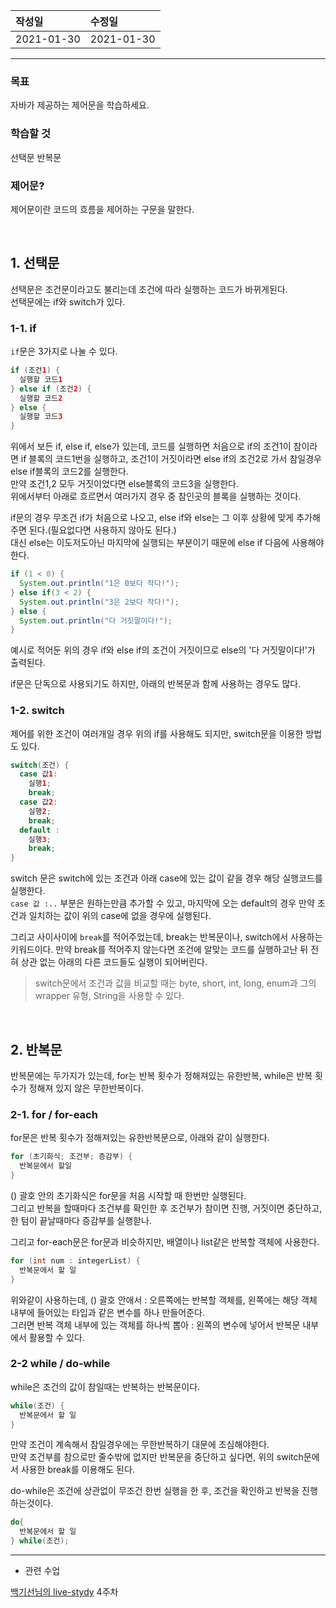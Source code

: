 |작성일|수정일|
|:----|:----|
|2021-01-30|2021-01-30|

<hr>

### 목표

자바가 제공하는 제어문을 학습하세요.

### 학습할 것

선택문
반복문


### 제어문?
제어문이란 코드의 흐름을 제어하는 구문을 말한다.

<br>

## 1. 선택문

선택문은 조건문이라고도 불리는데 조건에 따라 실행하는 코드가 바뀌게된다.<br>
선택문에는 if와 switch가 있다.<br>

### 1-1. if

`if`문은 3가지로 나눌 수 있다.

```java
if (조건1) {
  실행할 코드1
} else if (조건2) {
  실행할 코드2
} else {
  실행할 코드3
}
```
위에서 보든 if, else if, else가 있는데, 코드를 실행하면 처음으로 if의 조건1이 참이라면 if 블록의 코드1번을 실행하고, 조건1이 거짓이라면 else if의 조건2로 가서 참일경우 else if블록의 코드2를 실행한다.<br>
만약 조건1,2 모두 거짓이었다면 else블록의 코드3을 실행한다.<br>
위에서부터 아래로 흐르면서 여러가지 경우 중 참인곳의 블록을 실행하는 것이다.

if문의 경우 무조건 if가 처음으로 나오고, else if와 else는 그 이후 상황에 맞게 추가해주면 된다.(필요없다면 사용하지 않아도 된다.)<br>
대신 else는 이도저도아닌 마지막에 실행되는 부분이기 때문에 else if 다음에 사용해야 한다.

```java
if (1 < 0) {
  System.out.println("1은 0보다 작다!");
} else if(3 < 2) {
  System.out.println("3은 2보다 작다!");
} else {
  System.out.println("다 거짓말이다!");
}
```
예시로 적어둔 위의 경우 if와 else if의 조건이 거짓이므로 else의 '다 거짓말이다!'가 출력된다.

if문은 단독으로 사용되기도 하지만, 아래의 반복문과 함께 사용하는 경우도 많다.<br>

### 1-2. switch

제어를 위한 조건이 여러개일 경우 위의 if를 사용해도 되지만, switch문을 이용한 방법도 있다.
```java
switch(조건) {
  case 값1:
    실행1;
    break;
  case 값2:
    실행2;
    break;
  default :
    실행3;
    break;
}
```
switch 문은 switch에 있는 조건과 아래 case에 있는 값이 같을 경우 해당 실행코드를 실행한다.<br>
`case 값 :..` 부분은 원하는만큼 추가할 수 있고, 마지막에 오는 default의 경우 만약 조건과 일치하는 값이 위의 case에 없을 경우에 실행된다.

그리고 사이사이에 `break`를 적어주었는데, break는 반복문이나, switch에서 사용하는 키워드이다. 만약 break를 적어주지 않는다면 조건에 알맞는 코드를 실행하고난 뒤 전혀 상관 없는 아래의 다른 코드들도 실행이 되어버린다.

> switch문에서 조건과 값을 비교할 때는 byte, short, int, long, enum과 그의 wrapper 유형, String을 사용할 수 있다.<br>

<br>

## 2. 반복문

반복문에는 두가지가 있는데, for는 반복 횟수가 정해져있는 유한반복, while은 반복 횟수가 정해져 있지 않은 무한반복이다.

### 2-1. for / for-each

for문은 반복 횟수가 정해져있는 유한반복문으로, 아래와 같이 실행한다.
```java
for (초기화식; 조건부; 증감부) {
  반복문에서 할일
}
```
() 괄호 안의 초기화식은 for문을 처음 시작할 때 한번만 실행된다.<br>
그리고 반복을 할때마다 조건부를 확인한 후 조건부가 참이면 진행, 거짓이면 중단하고, 한 텀이 끝날때마다 증감부를 실행핟나.

그리고 for-each문은 for문과 비슷하지만, 배열이나 list같은 반복할 객체에 사용한다.

```java
for (int num : integerList) {
  반복문에서 할 일
}
```

위와같이 사용하는데, () 괄호 안애서 : 오른쪽에는 반복할 객체를, 왼쪽에는 해당 객체 내부에 들어있는 타입과 같은 변수를 하나 만들어준다.<br>
그러면 반복 객체 내부에 있는 객체를 하나씩 뽑아 : 왼쪽의 변수에 넣어서 반복문 내부에서 활용할 수 있다.<br>

### 2-2 while / do-while

while은 조건의 값이 참일때는 반복하는 반복문이다.
```java
while(조건) {
  반복문에서 할 일
}
```
만약 조건이 계속해서 참일경우에는 무한반복하기 대문에 조심해야한다.<br>
만약 조건부를 참으로만 줄수밖에 없지만 반복문을 중단하고 싶다면, 위의 switch문에서 사용한 break를 이용해도 된다.

do-while은 조건에 상관없이 무조건 한번 실행을 한 후, 조건을 확인하고 반복을 진행하는것이다.
```java
do{
  반복문에서 할 일
} while(조건);
```

<hr>

- 관련 수업

[백기선님의 live-stydy](https://github.com/whiteship/live-study/issues) 4주차

